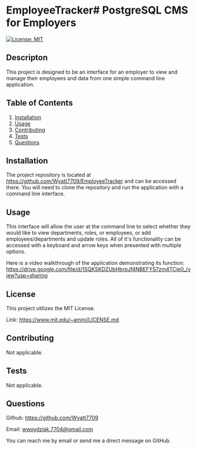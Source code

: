 # EmployeeTracker# PostgreSQL CMS for Employers
[![License: MIT](https://img.shields.io/badge/License-MIT-yellow.svg)](https://opensource.org/licenses/MIT)

## Descripton

This project is designed to be an interface for an employer to view and manage their employees and data from one simple command line application.

## Table of Contents
1. [Installation](#installation)
2. [Usage](#usage)
3. [Contributing](#contributing)
4. [Tests](#tests)
5. [Questions](#questions)

## Installation

The project repository is located at https://github.com/Wyatt7709/EmployeeTracker and can be accessed there. You will need to clone the repository and run the application with a command line interface.

## Usage

This interface will allow the user at the command line to select whether they would like to view departments, roles, or employees, or add employees/departments and update roles. All of it's functionality can be accessed with a keyboard and arrow keys when presented with multiple options.

Here is a video walkthrough of the application demonstrating its function: https://drive.google.com/file/d/1SQKSKDZUbHbrpJf4NBEFYS7zm4TCie0_/view?usp=sharing
## License

This project utilizes the MIT License.

Link: https://www.mit.edu/~amini/LICENSE.md

## Contributing

Not applicable.

## Tests

Not applicable.

## Questions

Github: https://github.com/Wyatt7709

Email: wwoydziak.7704@gmail.com

You can reach me by email or send me a direct message on GitHub.